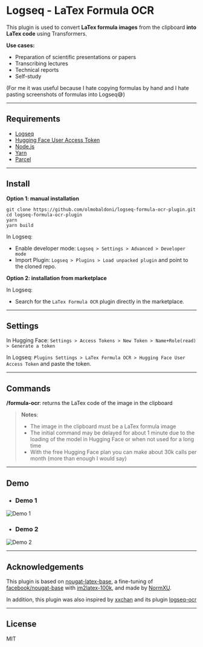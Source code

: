 # Logseq - LaTex Formula OCR

This plugin is used to convert **LaTex formula images** from the clipboard **into LaTex code** using Transformers.

**Use cases:**

- Preparation of scientific presentations or papers
- Transcribing lectures
- Technical reports
- Self-study

(For me it was useful because I hate copying formulas by hand and I hate pasting screenshots of formulas into Logseq😅)

---

## Requirements

- [Logseq](https://logseq.com/)
- [Hugging Face User Access Token](https://huggingface.co/docs/hub/security-tokens)
- [Node.js](https://nodejs.org/en)
- [Yarn](https://yarnpkg.com/)
- [Parcel](https://parceljs.org/)
---

## Install

**Option 1: manual installation**

```console
git clone https://github.com/olmobaldoni/logseq-formula-ocr-plugin.git
cd logseq-formula-ocr-plugin
yarn 
yarn build 
```
In Logseq:

- Enable developer mode: `Logseq > Settings > Advanced > Developer mode`
- Import Plugin: `Logseq > Plugins > Load unpacked plugin` and point to the cloned repo.

**Option 2: installation from marketplace**

In Logseq:

- Search for the `LaTex Formula OCR` plugin directly in the marketplace.

---

## Settings

In Hugging Face: `Settings > Access Tokens > New Token > Name+Role(read) > Generate a token`

In Logseq: `Plugins Settings > LaTex Formula OCR > Hugging Face User Access Token` and paste the token.

---

## Commands

**/formula-ocr**: returns the LaTex code of the image in the clipboard

> **Notes**: 
> + The image in the clipboard must be a LaTex formula image
> + The initial command may be delayed for about 1 minute due to the loading of the model in Hugging Face or when not used for a long time
> + With the free Hugging Face plan you can make about 30k calls per month (more than enough I would say)

---

## Demo

- ### Demo 1

![Demo 1](./demo_1.gif)

- ### Demo 2

![Demo 2](./demo_2.gif)

---

## Acknowledgements


This plugin is based on [nougat-latex-base](https://huggingface.co/Norm/nougat-latex-base), a fine-tuning of [facebook/nougat-base](https://huggingface.co/facebook/nougat-base) with [im2latex-100k](https://zenodo.org/records/56198#.V2px0jXT6eA), and made by [NormXU](https://github.com/NormXU).

In addition, this plugin was also inspired by [xxchan](https://github.com/xxchan) and its plugin [logseq-ocr](https://github.com/xxchan/logseq-ocr)

---

## License

MIT


[//begin]: # "Autogenerated link references for markdown compatibility"
